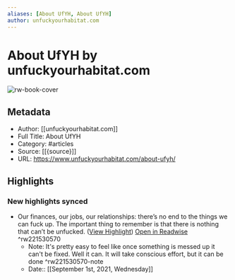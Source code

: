 ```yaml
---
aliases: [About UfYH, About UfYH]
author: unfuckyourhabitat.com
---
```

# About UfYH by unfuckyourhabitat.com

![rw-book-cover](https://readwise-assets.s3.amazonaws.com/static/images/article4.6bc1851654a0.png)

## Metadata
- Author: [[unfuckyourhabitat.com]]
- Full Title: About UfYH
- Category: #articles
- Source: [[{source}]]
- URL: https://www.unfuckyourhabitat.com/about-ufyh/

## Highlights
### New highlights synced
- Our finances, our jobs, our relationships: there’s no end to the things we can fuck up. The important thing to remember is that there is nothing that can’t be unfucked. ([View Highlight](https://instapaper.com/read/1441106529/17342945)) [Open in Readwise](https://readwise.io/open/221530570) ^rw221530570
    - Note: It's pretty easy to feel like once something is messed up it can't be fixed. Well it can. It will take conscious effort, but it can be done ^rw221530570-note
    - Date:: [[September 1st, 2021, Wednesday]]
